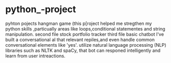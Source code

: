# python_-project
pyhton pojects hangman game (this p[roject helped me stregthen my python skills ,particually areas like loops,conditional statementes and string manipulation.
second file stock portfolio tracker
third file basic chatbot I've built a conversational al that relevant repiles,and even handle common conversational elements like 'yes'. utilize natural language processing (NLP) libraries such as NLTK and spaCy, that bot can responed intelligently and learn from user intreactions.
